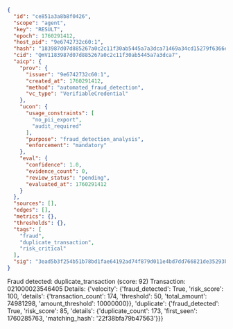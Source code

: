 ```json
{
  "id": "ce851a3a8b8f0426",
  "scope": "agent",
  "key": "RESULT",
  "epoch": 1760291412,
  "host_pid": "9e6742732c60:1",
  "hash": "183987d07d885267a0c2c11f30ab5445a7a3dca71469a34cd15279f6366e3397",
  "cid": "QmV1183987d07d885267a0c2c11f30ab5445a7a3dca7",
  "aicp": {
    "prov": {
      "issuer": "9e6742732c60:1",
      "created_at": 1760291412,
      "method": "automated_fraud_detection",
      "vc_type": "VerifiableCredential"
    },
    "ucon": {
      "usage_constraints": [
        "no_pii_export",
        "audit_required"
      ],
      "purpose": "fraud_detection_analysis",
      "enforcement": "mandatory"
    },
    "eval": {
      "confidence": 1.0,
      "evidence_count": 0,
      "review_status": "pending",
      "evaluated_at": 1760291412
    }
  },
  "sources": [],
  "edges": [],
  "metrics": {},
  "thresholds": {},
  "tags": [
    "fraud",
    "duplicate_transaction",
    "risk_critical"
  ],
  "sig": "3ead5b3f254b51b78bd1fae64192ad74f879d011e4bd7dd766821de35293b7a8"
}
```

Fraud detected: duplicate_transaction (score: 92)
Transaction: 021000023546405
Details: {'velocity': {'fraud_detected': True, 'risk_score': 100, 'details': {'transaction_count': 174, 'threshold': 50, 'total_amount': 74981298, 'amount_threshold': 10000000}}, 'duplicate': {'fraud_detected': True, 'risk_score': 85, 'details': {'duplicate_count': 173, 'first_seen': 1760285763, 'matching_hash': '22f38bfa79b47563'}}}